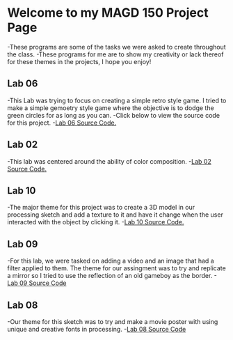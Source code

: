 # Welcome to my MAGD 150 Project Page
  -These programs are some of the tasks we were asked to create throughout the class.
  -These programs for me are to show my creativity or lack thereof for these themes in the projects, I hope you enjoy!


## Lab 06
-This Lab was trying to focus on creating a simple retro style game. I tried to make a simple gemoetry style game where the objective is to dodge the green circles for as long as you can.
-Click below to view the source code for this project.
-[Lab 06 Source Code.](https://github.com/J-Diggs/MAGD150-Projects/blob/gh-pages/s19magd150lab06_Christy.pde)

## Lab 02
-This lab was centered around the ability of color composition.
-[Lab 02 Source Code.](https://github.com/J-Diggs/MAGD150-Projects/blob/gh-pages/s19magd150lab02_Christy.pde)

## Lab 10
-The major theme for this project was to create a 3D model in our processing sketch and add a texture to it and have it change when the user interacted with the object by clicking it.
-[Lab 10 Source Code.](https://github.com/J-Diggs/MAGD150-Projects/blob/gh-pages/s19magd150lab10_Christy.pde)

## Lab 09
-For this lab, we were tasked on adding a video and an image that had a filter applied to them. The theme for our assingment was to try and replicate a mirror so I tried to use the reflection of an old gameboy as the border.
-[Lab 09 Source Code](https://github.com/J-Diggs/MAGD150-Projects/blob/gh-pages/s19magd150lab09_Christy.pde)

## Lab 08
-Our theme for this sketch was to try and make a movie poster with using unique and creative fonts in processing.
-[Lab 08 Source Code](https://github.com/J-Diggs/MAGD150-Projects/blob/gh-pages/s19magd150lab08_Christy/s19magd150lab08_Christy.pde)
